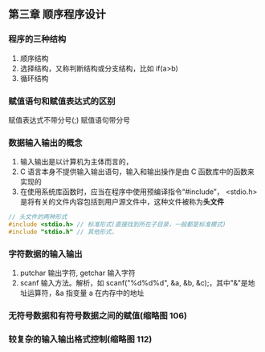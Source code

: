 ## 第三章 顺序程序设计

### 程序的三种结构

1. 顺序结构
2. 选择结构，又称判断结构或分支结构，比如 if(a>b)
3. 循环结构

### 赋值语句和赋值表达式的区别

赋值表达式不带分号(;) 赋值语句带分号

### 数据输入输出的概念

1. 输入输出是以计算机为主体而言的，
2. C 语言本身不提供输入输出语句，输入和输出操作是由 C 函数库中的函数来实现的
3. 在使用系统库函数时，应当在程序中使用预编译指令“#include”， <stdio.h>是将有关的文件内容包括到用户源文件中，这种文件被称为**头文件**

```c
// 头文件的两种形式
#include <stdio.h> // 标准形式(直接找到所在子目录，一般都是标准模式)
#include "stdio.h" // 其他形式，
```

### 字符数据的输入输出

1. putchar 输出字符, getchar 输入字符
2. scanf 输入方法。解析，如 scanf("%d%d%d", &a, &b, &c);，其中"&"是地址运算符，&a 指变量 a 在内存中的地址

### 无符号数据和有符号数据之间的赋值(缩略图 106)

### 较复杂的输入输出格式控制(缩略图 112)
